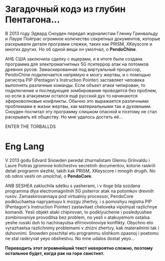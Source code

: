 # Загадочный кодэ из глубин Пентагона...

В 2013 году Эдвард Сноуден передал журналистам Гленну Гринвальду и Лауре Пойтрас огромное количество секретных документов, которые раскрывали детали программ слежки, таких как
PRISM, XKeyscore и многих других. Но об одной вещи он умолчал, о **PendoChine**.

АНБ США заключила сделку с ящерами, и в итоге была создана программа для электромагнитных 5G пситеррор атак на потомков древних русов.
Замаскированная под виртуальный процессор, PendoChine подключается напрямую к мозгу жертвы, и с помощью регистра PIP (Pentagon's Instruction Pointer) заставляет человека выполнять различные команды.
Если объект атаки чипирован, то подключение и последующее зомбирование проводится без проблем, но если в атакуемом остался ещё русский дух то начинаются эфирноволновые конфликты.
Обычно это выражается различными проблемами в жизни жертвы, как материальными так и духовными.
Сноуден посчитал эту программу слишком опасной и поэтому не стал раскрывать её обществу.
Но мне удалось достать её...

ENTER THE TORBALLDS


# Eng Lang
V 2013 godu Edvard Snowden peredal zhurnalistam Glennu Grinvaldu i Laure Poitras jgromnoe kolichestvo secretnih documentov, kotorie raskrili detali programm slezhki, takih kak
PRISM, XKeyscore i mnogih drugih. No ob odnoi veshi on umolchal, o **PendoCore**.

ANB SESHEA zakluchila sdelku s yasherami, i v itoge bila sozdana programma dlya electromagnitnih 5G psiterror atak na potomkov drevnih rusov.
Zamaskirovannaya pod virtualniy processor, PendoCore podkluchaetsa napryamuyu k mozgu zhertvy, i s pomoshyu registra PIP (Pentagon's Instruction Pointer)
zastavliaet cheloveka vipolnyat razlichnye komandi. Yesli objekt ataki chipirovan, to podklyuchenie i posledyushee zombirovaniye provoditsa bez problem, no yesli v atakuyemom ostalsa yeshe russki duh to nachinayutsa efirnovolnoviye konflikty.
Obychno eto vyrazhaetsa razlichnimy problemami v zhizni zhertvy, kak materailnimi tak i duhovnimi.
Snowden poschital etu programmu slishkom opasnoj i poetomu ne stal raskryvat yeyo obshestvu.
No mne udalos dostat yeyo...

**Переводить этот огромнейший текст невероятно сложно, поэтому остальное будет, когда рак на горе свистнет.**
